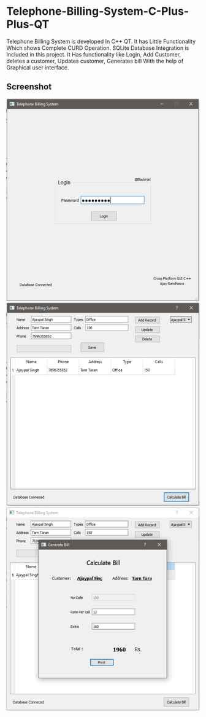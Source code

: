 # Telephone-Billing-System-C-Plus-Plus-QT

Telephone Billing System is developed In C++ QT. It has Little Functionality Which shows Complete CURD Operation. SQLite Database Integration is Included in this project. It Has functionality like Login, Add Customer, deletes a customer, Updates customer, Generates bill With the help of Graphical user interface.

## Screenshot

<img src="sc/pic3.PNG" alt="wireframe">
<img src="sc/pic1.PNG" alt="wireframe">
<img src="sc/pic2.PNG" alt="wireframe">
